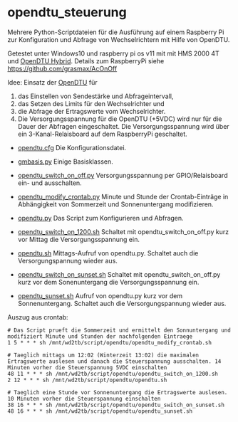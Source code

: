 # opendtu_steuerung
Mehrere Python-Scriptdateien für die Ausführung auf einem Raspberry Pi zur Konfiguration und Abfrage von Wechselrichtern mit Hilfe von OpenDTU.

Getestet unter Windows10 und raspberry pi os v11 mit mit HMS 2000 4T und [OpenDTU Hybrid](https://selbstbau-pv.de/products/opendtu-hybrid). 
Details zum RaspberryPi siehe https://github.com/grasmax/AcOnOff

Idee: Einsatz der [OpenDTU](https://github.com/tbnobody/OpenDTU) für
1. das Einstellen von Sendestärke und Abfrageintervall,
2. das Setzen des Limits für den Wechselrichter und
3. die Abfrage der Ertragswerte vom Wechselrichter.
4. Die Versorgungsspannung für die OpenDTU (+5VDC) wird nur für die Dauer der Abfragen eingeschaltet. Die Versorgungsspannung wird über ein 3-Kanal-Relaisboard auf dem RaspberryPi geschaltet.
   
* [opendtu.cfg](https://github.com/grasmax/opendtu_steuerung/blob/main/opendtu.cfg) Die Konfigurationsdatei.

* [gmbasis.py](https://github.com/grasmax/opendtu_steuerung/blob/main/gmbasis.py) Einige Basisklassen.
* [opendtu_switch_on_off.py](https://github.com/grasmax/opendtu_steuerung/blob/main/opendtu_switch_on_off.py) Versorgungsspannung per GPIO/Relaisboard ein- und ausschalten.

* [opendtu_modify_crontab.py](https://github.com/grasmax/opendtu_steuerung/blob/main/opendtu_modify_crontab.py) Minute und Stunde der Crontab-Einträge in Abhängigkeit von Sommerzeit und Sonnenuntergang modifizieren.

* [opendtu.py](https://github.com/grasmax/opendtu_steuerung/blob/main/opendtu.py) Das Script zum Konfigurieren und Abfragen.

* [opendtu_switch_on_1200.sh](https://github.com/grasmax/opendtu_steuerung/blob/main/opendtu_switch_on_1200.sh) Schaltet mit opendtu_switch_on_off.py kurz vor Mittag die Versorgungsspannung ein.
* [opendtu.sh](https://github.com/grasmax/opendtu_steuerung/blob/main/opendtu.sh) Mittags-Aufruf von opendtu.py. Schaltet auch die Versorgungspannung wieder aus.

* [opendtu_switch_on_sunset.sh](https://github.com/grasmax/opendtu_steuerung/blob/main/opendtu_switch_on_sunset.sh) Schaltet mit opendtu_switch_on_off.py kurz vor dem Sonenuntergang die Versorgungsspannung ein.
* [opendtu_sunset.sh](https://github.com/grasmax/opendtu_steuerung/blob/main/opendtu_sunset.sh) Aufruf von opendtu.py kurz vor dem Sonnenuntergang. Schaltet auch die Versorgungspannung wieder aus.

Auszug aus crontab:
```
# Das Script prueft die Sommerzeit und ermittelt den Sonnuntergang und modifiziert Minute und Stunden der nachfolgenden Eintraege
1 5 * * * sh /mnt/wd2tb/script/opendtu/opendtu_modify_crontab.sh

# Taeglich mittags um 12:02 (Winterzeit 13:02) die maximalen Ertragswerte auslesen und danach die Steuerspannung ausschalten. 14 Minuten vorher die Steuerspannung 5VDC einschalten
48 11 * * * sh /mnt/wd2tb/script/opendtu/opendtu_switch_on_1200.sh
2 12 * * * sh /mnt/wd2tb/script/opendtu/opendtu.sh

# Taeglich eine Stunde vor Sonnenuntergang die Ertragswerte auslesen. 10 Minuten vorher die Steuerspannung einschalten
38 16 * * * sh /mnt/wd2tb/script/opendtu/opendtu_switch_on_sunset.sh
48 16 * * * sh /mnt/wd2tb/script/opendtu/opendtu_sunset.sh
```

